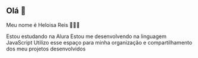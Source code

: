 ## Olá 👋 

Meu nome é Heloisa Reis 🖤🩶🤍

Estou estudando na Alura
Estou me desenvolvendo na linguagem JavaScript
Utilizo esse espaço para minha organização e compartilhamento dos meu projetos desenvolvidos

